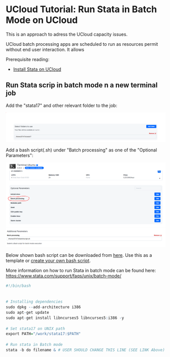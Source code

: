 # UCloud Tutorial: Run Stata in Batch Mode on UCloud

This is an approach to adress the UCloud capacity issues. 

UCloud batch processing apps are scheduled to run as resources permit without end user interaction. It allows 

Prerequisite reading:

- [Install Stata on UCloud](/Tutorials/STATA/install/)

## Run Stata scrip in batch mode n a new terminal job

Add the "stata17" and other relevant folder to the job:

![img5](images/img5.PNG)

Add a bash script(.sh) under "Batch processing" as one of the "Optional Parameters":

![img6](images/img6.PNG)
![img7](images/img7.PNG)


Below shown bash script can be downloaded from [here](batchscript.sh). Use this as a template or [create your own bash script](https://www.howtogeek.com/261591/how-to-create-and-run-bash-shell-scripts-on-windows-10/).

More information on how to run Stata in batch mode can be found here: https://www.stata.com/support/faqs/unix/batch-mode/

```R
#!/bin/bash


# Installing dependencies
sudo dpkg --add-architecture i386
sudo apt-get update
sudo apt-get install libncurses5 libncurses5:i386 -y

# Set stata17 on UNIX path
export PATH="/work/stata17:$PATH"

# Run stata in Batch mode
stata -b do filename & # USER SHOULD CHANGE THIS LINE (SEE LINK Above)

```
